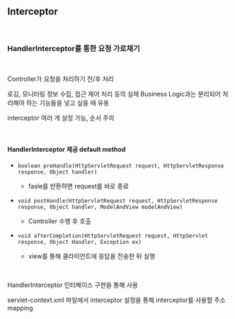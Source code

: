 ## Interceptor

<br>

### HandlerInterceptor를 통한 요청 가로채기

<br>

Controller가 요청을 처리하기 전/후 처리

로깅, 모니터링 정보 수집, 접근 제어 처리 등의 실제 Business Logic과는 분리되어 처리해야 하는 기능들을 넣고 싶을 때 유용

interceptor 여러 개 설정 가능, 순서 주의

<br>

#### HandlerInterceptor 제공 default method

- `boolean preHandle(HttpServletRequest request, HttpServletResponse response, Object handler)`
  - fasle를 반환하면 request를 바로 종료

- `void postHandle(HttpServletRequest request, HttpServletResponse response, Object handler, ModelAndView modelAndView)`
  - Controller 수행 후 호출

- `void afterCompletion(HttpServletRequest request, HttpServlet response, Object Handler, Exception ex)`
  - view를 통해 클라이언트에 응답을 전송한 뒤 실행

<br>

HandlerInterceptor 인터페이스 구현을 통해 사용

servlet-context.xml 파일에서 interceptor 설정을 통해 interceptor를 사용할 주소 mapping